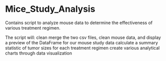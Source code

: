 # Mice_Study_Analysis

Contains script to analyze mouse data to determine the effectiveness of various treatment regimen.

The script will:
  clean merge the two csv files, clean mouse data, and display a preview of the DataFrame for our mouse study data
  calculate a summary statistic of tumor sizes for each treatment regimen
  create various analytical charts through data visualization
